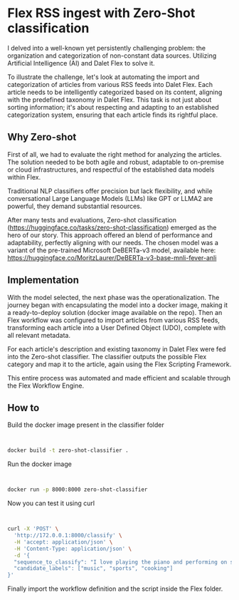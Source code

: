 # Flex RSS ingest with Zero-Shot classification

I delved into a well-known yet persistently challenging problem: the organization and categorization of non-constant data sources. Utilizing  Artificial Intelligence (AI) and Dalet Flex to solve it.

To illustrate the challenge, let's look at automating the import and categorization of articles from various RSS feeds into Dalet Flex. Each article needs to be intelligently categorized based on its content, aligning with the predefined taxonomy in Dalet Flex. This task is not just about sorting information; it's about respecting and adapting to an established categorization system, ensuring that each article finds its rightful place.

## Why Zero-shot

First of all, we had to evaluate the right method for analyzing the articles. The solution needed to be both agile and robust, adaptable to on-premise or cloud infrastructures, and respectful of the established data models within Flex. 

Traditional NLP classifiers offer precision but lack flexibility, and while conversational Large Language Models (LLMs) like GPT or LLMA2 are powerful, they demand substantial resources.

After many tests and evaluations, Zero-shot classification (https://huggingface.co/tasks/zero-shot-classification) emerged as the hero of our story. This approach offered an blend of performance and adaptability, perfectly aligning with our needs. The chosen model was a variant of the pre-trained Microsoft DeBERTa-v3 model, available here: https://huggingface.co/MoritzLaurer/DeBERTa-v3-base-mnli-fever-anli

## Implementation

With the model selected, the next phase was the operationalization. The journey began with encapsulating the model into a docker image, making it a ready-to-deploy solution (docker image available on the repo).  Then an Flex workflow was configured to import articles from various RSS feeds, transforming each article into a User Defined Object (UDO), complete with all relevant metadata. 

For each article's description and existing taxonomy in Dalet Flex were fed into the Zero-shot classifier.  The classifier outputs the possible Flex category and  map it to the article, again using the Flex Scripting Framework. 

This entire process was automated and made efficient and scalable through the Flex Workflow Engine.

## How to 

Build the docker image present in the classifier folder


```bash


docker build -t zero-shot-classifier .

```


Run the docker image

```bash


docker run -p 8000:8000 zero-shot-classifier

```

Now you can test it using curl


```bash


curl -X 'POST' \
  'http://172.0.0.1:8000/classify' \
  -H 'accept: application/json' \
  -H 'Content-Type: application/json' \
  -d '{
  "sequence_to_classify": "I love playing the piano and performing on stage.",
  "candidate_labels": ["music", "sports", "cooking"]
}'

```


Finally import the workflow definition and the script inside the Flex folder.
